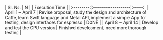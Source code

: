 | Sl. No. | N | | Execution Time |
|:---------:|:-------------------|:-----:|
| April 1 ~ April 7  | Revise proposal, study the design and architecture of Caffe, learn Swift language and Metal API, implement a simple App for testing, design interfaces for espresso | DONE |
| April 8 ~ April 14  | Develop and test the CPU version | Finished development, need more thorough testing   |
